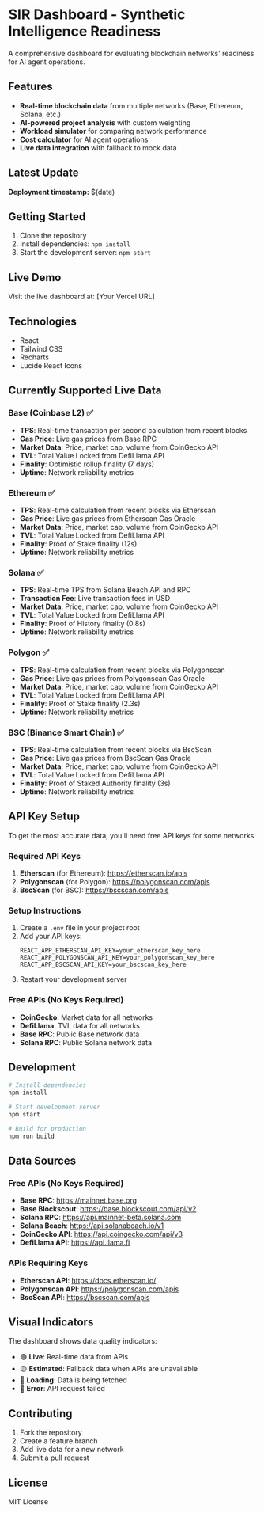 # SIR Dashboard - Synthetic Intelligence Readiness

A comprehensive dashboard for evaluating blockchain networks' readiness for AI agent operations.

## Features

- **Real-time blockchain data** from multiple networks (Base, Ethereum, Solana, etc.)
- **AI-powered project analysis** with custom weighting
- **Workload simulator** for comparing network performance
- **Cost calculator** for AI agent operations
- **Live data integration** with fallback to mock data

## Latest Update

**Deployment timestamp:** $(date)

## Getting Started

1. Clone the repository
2. Install dependencies: `npm install`
3. Start the development server: `npm start`

## Live Demo

Visit the live dashboard at: [Your Vercel URL]

## Technologies

- React
- Tailwind CSS
- Recharts
- Lucide React Icons

## Currently Supported Live Data

### Base (Coinbase L2) ✅
- **TPS**: Real-time transaction per second calculation from recent blocks
- **Gas Price**: Live gas prices from Base RPC
- **Market Data**: Price, market cap, volume from CoinGecko API
- **TVL**: Total Value Locked from DefiLlama API
- **Finality**: Optimistic rollup finality (7 days)
- **Uptime**: Network reliability metrics

### Ethereum ✅
- **TPS**: Real-time calculation from recent blocks via Etherscan
- **Gas Price**: Live gas prices from Etherscan Gas Oracle
- **Market Data**: Price, market cap, volume from CoinGecko API
- **TVL**: Total Value Locked from DefiLlama API
- **Finality**: Proof of Stake finality (12s)
- **Uptime**: Network reliability metrics

### Solana ✅
- **TPS**: Real-time TPS from Solana Beach API and RPC
- **Transaction Fee**: Live transaction fees in USD
- **Market Data**: Price, market cap, volume from CoinGecko API
- **TVL**: Total Value Locked from DefiLlama API
- **Finality**: Proof of History finality (0.8s)
- **Uptime**: Network reliability metrics

### Polygon ✅
- **TPS**: Real-time calculation from recent blocks via Polygonscan
- **Gas Price**: Live gas prices from Polygonscan Gas Oracle
- **Market Data**: Price, market cap, volume from CoinGecko API
- **TVL**: Total Value Locked from DefiLlama API
- **Finality**: Proof of Stake finality (2.3s)
- **Uptime**: Network reliability metrics

### BSC (Binance Smart Chain) ✅
- **TPS**: Real-time calculation from recent blocks via BscScan
- **Gas Price**: Live gas prices from BscScan Gas Oracle
- **Market Data**: Price, market cap, volume from CoinGecko API
- **TVL**: Total Value Locked from DefiLlama API
- **Finality**: Proof of Staked Authority finality (3s)
- **Uptime**: Network reliability metrics

## API Key Setup

To get the most accurate data, you'll need free API keys for some networks:

### Required API Keys
1. **Etherscan** (for Ethereum): https://etherscan.io/apis
2. **Polygonscan** (for Polygon): https://polygonscan.com/apis  
3. **BscScan** (for BSC): https://bscscan.com/apis

### Setup Instructions
1. Create a `.env` file in your project root
2. Add your API keys:
   ```
   REACT_APP_ETHERSCAN_API_KEY=your_etherscan_key_here
   REACT_APP_POLYGONSCAN_API_KEY=your_polygonscan_key_here
   REACT_APP_BSCSCAN_API_KEY=your_bscscan_key_here
   ```
3. Restart your development server

### Free APIs (No Keys Required)
- **CoinGecko**: Market data for all networks
- **DefiLlama**: TVL data for all networks
- **Base RPC**: Public Base network data
- **Solana RPC**: Public Solana network data

## Development

```bash
# Install dependencies
npm install

# Start development server
npm start

# Build for production
npm run build
```

## Data Sources

### Free APIs (No Keys Required)
- **Base RPC**: https://mainnet.base.org
- **Base Blockscout**: https://base.blockscout.com/api/v2
- **Solana RPC**: https://api.mainnet-beta.solana.com
- **Solana Beach**: https://api.solanabeach.io/v1
- **CoinGecko API**: https://api.coingecko.com/api/v3
- **DefiLlama API**: https://api.llama.fi

### APIs Requiring Keys
- **Etherscan API**: https://docs.etherscan.io/
- **Polygonscan API**: https://polygonscan.com/apis
- **BscScan API**: https://bscscan.com/apis

## Visual Indicators

The dashboard shows data quality indicators:
- 🟢 **Live**: Real-time data from APIs
- 🟡 **Estimated**: Fallback data when APIs are unavailable
- 🔵 **Loading**: Data is being fetched
- 🔴 **Error**: API request failed

## Contributing

1. Fork the repository
2. Create a feature branch
3. Add live data for a new network
4. Submit a pull request

## License

MIT License
